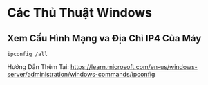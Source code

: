# Các Thủ Thuật Windows
## Xem Cấu Hình Mạng va Địa Chỉ IP4 Của Máy
```
ipconfig /all
```
Hướng Dẫn Thêm Tại: https://learn.microsoft.com/en-us/windows-server/administration/windows-commands/ipconfig
